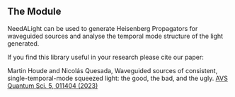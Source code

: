 ## The Module
NeedALight can be used to generate Heisenberg Propagators for waveguided sources and analyse the temporal mode structure of the light generated.

If you find this library useful in your research please cite our paper: 

Martin Houde and Nicolás Quesada, Waveguided sources of consistent, single-temporal-mode squeezed light: the good, the bad, and the ugly. [AVS Quantum Sci. 5, 011404 (2023)](https://avs.scitation.org/doi/10.1116/5.0133009)
